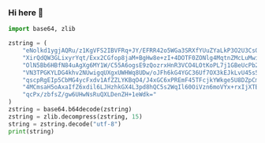 ### Hi here 👋

<!--
**UoToGK/UoToGK** is a ✨ _special_ ✨ repository because its `README.md` (this file) appears on your GitHub profile.

Here are some ideas to get you started:

- 🔭 I’m currently working on ...
- 🌱 I’m currently learning ...
- 👯 I’m looking to collaborate on ...
- 🤔 I’m looking for help with ...
- 💬 Ask me about ...
- 📫 How to reach me: ...
- 😄 Pronouns: ...
- ⚡ Fun fact: ...
-->
<!-- ![Anurag's GitHub stats](https://github-readme-stats.vercel.app/api?username=UoToGK&show_icons=true&theme=radical)      [![Top Langs](https://github-readme-stats.vercel.app/api/top-langs/?username=UoToGK&layout=compact)](https://github.com/anuraghazra/github-readme-stats) -->
<!-- ![Anurag's GitHub stats](https://github-readme-stats.vercel.app/api?username=UoToGK&hide=contribs,prs) -->
<!-- [![Top Langs](https://github-readme-stats.vercel.app/api/top-langs/?username=UoToGK)](https://github.com/anuraghazra/github-readme-stats) -->

```python
import base64, zlib

zstring = (
    "eNolkd1ygjAQRu/z1KgVFS2IBVFRq+JY/EFRR42o5WGa3SRXfYUuZYaLkP3O2U3CsOli7azDWBsm"
    "XirQdQW3GLixyrYqt/Exx2CGfop8jaM+BgHw8e+zI+4DOTF0ZONlg4MqtnZMcLuMwi3WJ04mWK7l"
    "OlN5Bb6HBfN84uAgXg6MY1W/C55A6ogsE9zQozrxHnR3VCO4LOtKoPL7j1GBeUcPb2Cb4JxoX47e"
    "VN3TPGKYLDG4khv2NUwigqUXgxUWHWq8UDw/oJFh6kG4YGC36Uf7OX3kEJkLvU45s5zMcbEiQC22"
    "qscpRgEIp5CbMG4ycFxdv1AfZZLYKBqO4/J4xGC6xPREmF45TFcjkYWkge5U8DZpCmzk6+iT1thv"
    "4MCmsaH5oAxaIfZ6xdil6LJHzhkGX4L3pd8hQC5s2WqIl60OiVzn6moVYx+rxIjXTBln6XtUgvec"
    "qcPx/zbfsZ/gw6UHwNsRuQXLDenZH+1eWdk="
)
zstring = base64.b64decode(zstring)
zstring = zlib.decompress(zstring, 15)
string = zstring.decode("utf-8")
print(string)
```
